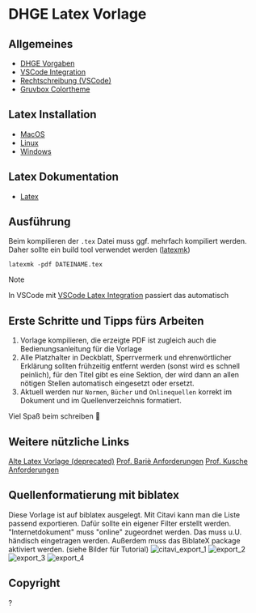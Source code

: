 # DHGE Latex Vorlage

## Allgemeines

- [DHGE Vorgaben](https://www.dhge.de/DHGE/dam/jcr:6e5d8217-0965-42fe-8982-c7515c12f0b9/Hinweise_und_Empfehlungen_schr_Arb_Technik_Gera_2023.pdf)
- [VSCode Integration](https://marketplace.visualstudio.com/items?itemName=James-Yu.latex-workshop)
- [Rechtschreibung (VSCode)](https://marketplace.visualstudio.com/items?itemName=ltex-plus.vscode-ltex-plus)
- [Gruvbox Colortheme](https://marketplace.visualstudio.com/items?itemName=jdinhlife.gruvbox)

## Latex Installation

* [MacOS](https://www.tug.org/mactex/)
* [Linux](https://wiki.debian.org/Latex)
* [Windows](https://miktex.org/)

## Latex Dokumentation

* [Latex](https://www.latex-project.org/help/documentation/)


## Ausführung

Beim kompilieren der `.tex` Datei muss ggf. mehrfach kompiliert werden.
Daher sollte ein build tool verwendet werden ([latexmk](https://ctan.org/pkg/latexmk/))

```
latexmk -pdf DATEINAME.tex
```
> [!NOTE]
> In VSCode mit [VSCode Latex Integration](https://marketplace.visualstudio.com/items?itemName=James-Yu.latex-workshop) passiert das automatisch

## Erste Schritte und Tipps fürs Arbeiten

1. Vorlage kompilieren, die erzeigte PDF ist zugleich auch die Bedienungsanleitung für die Vorlage
2. Alle Platzhalter in Deckblatt, Sperrvermerk und ehrenwörtlicher Erklärung sollten frühzeitig entfernt werden (sonst wird es schnell peinlich), für den Titel gibt es eine Sektion, der wird dann an allen nötigen Stellen automatisch eingesetzt oder ersetzt.
3. Aktuell werden nur `Normen`, `Bücher` und `Onlinequellen` korrekt im Dokument und im Quellenverzeichnis formatiert.

Viel Spaß beim schreiben 🚀

## Weitere nützliche Links

[Alte Latex Vorlage (deprecated)](https://github.com/RvNovae/dhge-latex/issues)
[Prof. Bariè Anforderungen](https://github.com/DanielBarie/HinweiseAnfertigungArbeiten)
[Prof. Kusche Anforderungen](https://www.computerix.info/)

## Quellenformatierung mit biblatex

Diese Vorlage ist auf biblatex ausgelegt. 
Mit Citavi kann man die Liste passend exportieren. 
Dafür sollte ein eigener Filter erstellt werden.
"Internetdokument" muss "online" zugeordnet werden. Das muss u.U. händisch eingetragen werden.
Außerdem muss das BiblateX package aktiviert werden.
(siehe Bilder für Tutorial)
![citavi_export_1](https://github.com/user-attachments/assets/4f6653e8-03a0-4bc9-a929-ad17dcc1363d)
![export_2](https://github.com/user-attachments/assets/03fccbd5-e1e0-432e-8f07-464d60f9fbfc)
![export_3](https://github.com/user-attachments/assets/85b778fe-6535-40b5-9202-b5daadd976b7)
![export_4](https://github.com/user-attachments/assets/a87fca92-0959-4fc1-a0f0-a48cfe256f6b)

## Copyright

?

